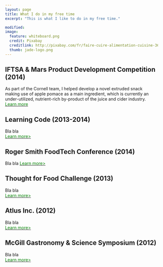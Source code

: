 ```yaml
---
layout: page
title: What I do in my free time
excerpt: "This is what I like to do in my free time."

modified: 
image: 
  feature: whiteboard.png
  credit: Pixabay 
  creditlink: http://pixabay.com/fr/faire-cuire-alimentation-cuisine-366875/
  thumb: jade-logo.png
---
```


## IFTSA & Mars Product Development Competition (2014) 
As part of the Cornell team, I helped develop a novel extruded snack making use of apple pomace as a main ingredient, which is currently an under-utilized, nutrient-rich by-product of the juice and cider industry.  
<a href="http://jadeproulx.com/freetime/popples/"><span style="color:green">Learn more</span></a>

## Learning Code (2013-2014) 
Bla bla  
<a href="http://jadeproulx.com/freetime/code/"><span style="color:green">Learn more></span></a>  

## Roger Smith FoodTech Conference (2014)  
Bla bla
<a href="http://jadeproulx.com/freetime/FoodTechConference/"><span style="color:green">Learn more></span></a>

## Thought for Food Challenge (2013)  
Bla bla  
<a href="http://jadeproulx.com/freetime/TFF/"><span style="color:green">Learn more></span></a>

## Atlus Inc. (2012)  
Bla bla  
<a href="http://jadeproulx.com/freetime/Atlus/"><span style="color:green">Learn more></span></a>

## McGill Gastronomy & Science Symposium (2012)  
Bla bla  
<a href="http://jadeproulx.com/freetime/mcgillsymposium/"><span style="color:green">Learn more></span></a>


